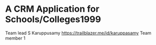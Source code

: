 # A CRM Application for Schools/Colleges1999

Team lead S Karuppusamy https://trailblazer.me/id/karuppasamy
Team member 1 

